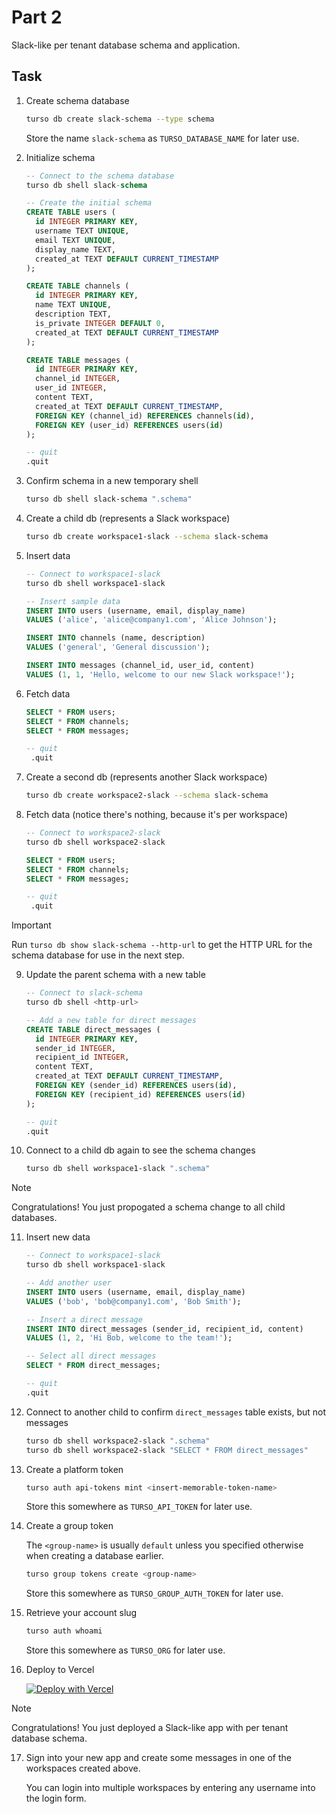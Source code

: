 # Part 2

Slack-like per tenant database schema and application.

## Task

1. Create schema database

   ```bash
   turso db create slack-schema --type schema
   ```

   Store the name `slack-schema` as `TURSO_DATABASE_NAME` for later use.

2. Initialize schema

   ```sql
   -- Connect to the schema database
   turso db shell slack-schema

   -- Create the initial schema
   CREATE TABLE users (
     id INTEGER PRIMARY KEY,
     username TEXT UNIQUE,
     email TEXT UNIQUE,
     display_name TEXT,
     created_at TEXT DEFAULT CURRENT_TIMESTAMP
   );

   CREATE TABLE channels (
     id INTEGER PRIMARY KEY,
     name TEXT UNIQUE,
     description TEXT,
     is_private INTEGER DEFAULT 0,
     created_at TEXT DEFAULT CURRENT_TIMESTAMP
   );

   CREATE TABLE messages (
     id INTEGER PRIMARY KEY,
     channel_id INTEGER,
     user_id INTEGER,
     content TEXT,
     created_at TEXT DEFAULT CURRENT_TIMESTAMP,
     FOREIGN KEY (channel_id) REFERENCES channels(id),
     FOREIGN KEY (user_id) REFERENCES users(id)
   );

   -- quit
   .quit
   ```

3. Confirm schema in a new temporary shell

   ```bash
   turso db shell slack-schema ".schema"
   ```

4. Create a child db (represents a Slack workspace)

   ```bash
   turso db create workspace1-slack --schema slack-schema
   ```

5. Insert data

   ```sql
   -- Connect to workspace1-slack
   turso db shell workspace1-slack

   -- Insert sample data
   INSERT INTO users (username, email, display_name)
   VALUES ('alice', 'alice@company1.com', 'Alice Johnson');

   INSERT INTO channels (name, description)
   VALUES ('general', 'General discussion');

   INSERT INTO messages (channel_id, user_id, content)
   VALUES (1, 1, 'Hello, welcome to our new Slack workspace!');
   ```

6. Fetch data

   ```sql
   SELECT * FROM users;
   SELECT * FROM channels;
   SELECT * FROM messages;

   -- quit
    .quit
   ```

7. Create a second db (represents another Slack workspace)

   ```bash
   turso db create workspace2-slack --schema slack-schema
   ```

8. Fetch data (notice there's nothing, because it's per workspace)

   ```sql
   -- Connect to workspace2-slack
   turso db shell workspace2-slack

   SELECT * FROM users;
   SELECT * FROM channels;
   SELECT * FROM messages;

   -- quit
    .quit
   ```

> [!IMPORTANT]
> Run `turso db show slack-schema --http-url` to get the HTTP URL for the schema database for use in the next step.

9. Update the parent schema with a new table

   ```sql
   -- Connect to slack-schema
   turso db shell <http-url>

   -- Add a new table for direct messages
   CREATE TABLE direct_messages (
     id INTEGER PRIMARY KEY,
     sender_id INTEGER,
     recipient_id INTEGER,
     content TEXT,
     created_at TEXT DEFAULT CURRENT_TIMESTAMP,
     FOREIGN KEY (sender_id) REFERENCES users(id),
     FOREIGN KEY (recipient_id) REFERENCES users(id)
   );

   -- quit
   .quit
   ```

10. Connect to a child db again to see the schema changes

    ```bash
    turso db shell workspace1-slack ".schema"
    ```

> [!NOTE]
> Congratulations! You just propogated a schema change to all child databases.

11. Insert new data

    ```sql
    -- Connect to workspace1-slack
    turso db shell workspace1-slack

    -- Add another user
    INSERT INTO users (username, email, display_name)
    VALUES ('bob', 'bob@company1.com', 'Bob Smith');

    -- Insert a direct message
    INSERT INTO direct_messages (sender_id, recipient_id, content)
    VALUES (1, 2, 'Hi Bob, welcome to the team!');

    -- Select all direct messages
    SELECT * FROM direct_messages;

    -- quit
    .quit
    ```

12. Connect to another child to confirm `direct_messages` table exists, but not messages

    ```bash
    turso db shell workspace2-slack ".schema"
    turso db shell workspace2-slack "SELECT * FROM direct_messages"
    ```

13. Create a platform token

    ```bash
    turso auth api-tokens mint <insert-memorable-token-name>
    ```

    Store this somewhere as `TURSO_API_TOKEN` for later use.

14. Create a group token

    The `<group-name>` is usually `default` unless you specified otherwise when creating a database earlier.

    ```bash
    turso group tokens create <group-name>
    ```

    Store this somewhere as `TURSO_GROUP_AUTH_TOKEN` for later use.

15. Retrieve your account slug

    ```bash
    turso auth whoami
    ```

    Store this somewhere as `TURSO_ORG` for later use.

16. Deploy to Vercel

    [![Deploy with Vercel](https://vercel.com/button)](https://vercel.com/new/clone?repository-url=https%3A%2F%2Fgithub.com%2Fnotrab%2Fturso-per-tenant-starter&env=TURSO_API_TOKEN,TURSO_ORG,TURSO_DATABASE_NAME,TURSO_GROUP_AUTH_TOKEN)

> [!NOTE]
> Congratulations! You just deployed a Slack-like app with per tenant database schema.

17. Sign into your new app and create some messages in one of the workspaces created above.

    You can login into multiple workspaces by entering any username into the login form.
